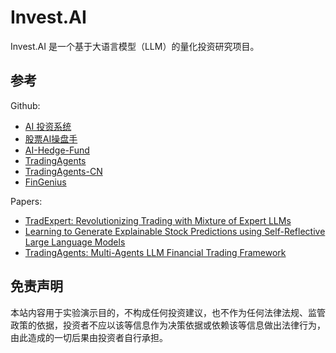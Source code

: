 # Invest.AI

Invest.AI 是一个基于大语言模型（LLM）的量化投资研究项目。

## 参考

Github:

- [AI 投资系统](https://github.com/24mlight/A_Share_investment_Agent)
- [股票AI操盘手](https://github.com/charliedream1/ai_quant_trade)
- [AI-Hedge-Fund](https://github.com/virattt/ai-hedge-fund)
- [TradingAgents](https://github.com/TauricResearch/TradingAgents)
- [TradingAgents-CN](https://github.com/hsliuping/TradingAgents-CN)
- [FinGenius](https://github.com/HuaYaoAI/FinGenius)

Papers:

- [TradExpert: Revolutionizing Trading with Mixture of Expert LLMs](https://arxiv.org/abs/2411.00782)
- [Learning to Generate Explainable Stock Predictions using Self-Reflective Large Language Models](https://arxiv.org/abs/2402.03659)
- [TradingAgents: Multi-Agents LLM Financial Trading Framework](https://arxiv.org/abs/2412.20138)

## 免责声明

本站内容用于实验演示目的，不构成任何投资建议，也不作为任何法律法规、监管政策的依据，投资者不应以该等信息作为决策依据或依赖该等信息做出法律行为，由此造成的一切后果由投资者自行承担。

